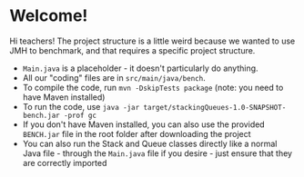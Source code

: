 # Welcome!

Hi teachers! The project structure is a little weird because we wanted to use JMH to benchmark, and that requires a specific project structure.

- `Main.java` is a placeholder - it doesn't particularly do anything.
- All our "coding" files are in `src/main/java/bench`.
- To compile the code, run `mvn -DskipTests package` (note: you need to have Maven installed)
- To run the code, use `java -jar target/stackingQueues-1.0-SNAPSHOT-bench.jar -prof gc`
- If you don't have Maven installed, you can also use the provided `BENCH.jar` file in the root folder after downloading the project
- You can also run the Stack and Queue classes directly like a normal Java file - through the `Main.java` file if you desire - just ensure that they are correctly imported